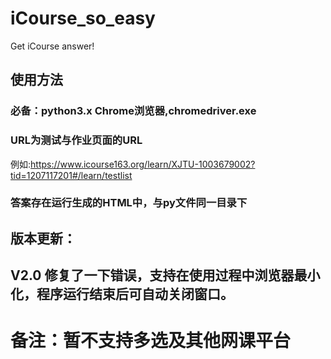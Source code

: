 # iCourse_so_easy
Get iCourse answer!
## 使用方法<br>
### 必备：python3.x Chrome浏览器,chromedriver.exe<br>
### URL为测试与作业页面的URL     
例如:https://www.icourse163.org/learn/XJTU-1003679002?tid=1207117201#/learn/testlist<br>
### 答案存在运行生成的HTML中，与py文件同一目录下

## 版本更新：
## V2.0 修复了一下错误，支持在使用过程中浏览器最小化，程序运行结束后可自动关闭窗口。
# 备注：暂不支持多选及其他网课平台
 
